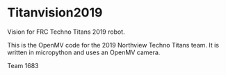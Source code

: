 # Titanvision2019
Vision for FRC Techno Titans 2019 robot. 

This is the OpenMV code for the 2019 Northview Techno Titans team. 
It is written in micropython and uses an OpenMV camera. 

Team 1683
